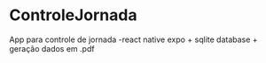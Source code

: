 # ControleJornada
App para controle de jornada -react native expo + sqlite database + geração dados em .pdf
